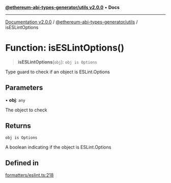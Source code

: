 [**@ethereum-abi-types-generator/utils v2.0.0**](../README.md) • **Docs**

***

[Documentation v2.0.0](../../../packages.md) / [@ethereum-abi-types-generator/utils](../README.md) / isESLintOptions

# Function: isESLintOptions()

> **isESLintOptions**(`obj`): `obj is Options`

Type guard to check if an object is ESLint.Options

## Parameters

• **obj**: `any`

The object to check

## Returns

`obj is Options`

A boolean indicating if the object is ESLint.Options

## Defined in

[formatters/eslint.ts:218](https://github.com/niZmosis/ethereum-abi-types-generator/blob/34014c6ac1a58a7622fbd21e7421270aae38bf36/packages/utils/src/formatters/eslint.ts#L218)
